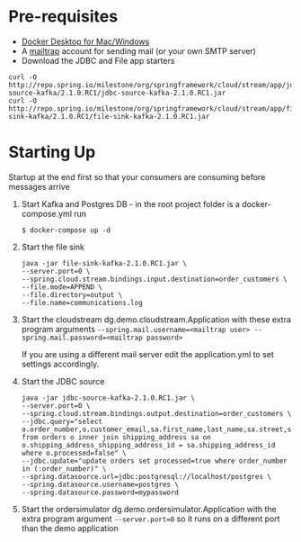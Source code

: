 # Pre-requisites
* [Docker Desktop for Mac/Windows](https://docs.spring.io/spring-cloud-stream/docs/current/reference/htmlsingle/)
* A [mailtrap](https://mailtrap.io) account for sending mail (or your own SMTP server)
* Download the JDBC and File app starters

```
curl -O http://repo.spring.io/milestone/org/springframework/cloud/stream/app/jdbc-source-kafka/2.1.0.RC1/jdbc-source-kafka-2.1.0.RC1.jar
curl -O http://repo.spring.io/milestone/org/springframework/cloud/stream/app/file-sink-kafka/2.1.0.RC1/file-sink-kafka-2.1.0.RC1.jar
```

# Starting Up

Startup at the end first so that your consumers are consuming before messages arrive

1.  Start Kafka and Postgres DB - in the root project folder is a docker-compose.yml run
    ```
    $ docker-compose up -d
    ```
2.  Start the file sink 
    ```
    java -jar file-sink-kafka-2.1.0.RC1.jar \
    --server.port=0 \
    --spring.cloud.stream.bindings.input.destination=order_customers \
    --file.mode=APPEND \
    --file.directory=output \
    --file.name=communications.log 
    ```

3.  Start the cloudstream dg.demo.cloudstream.Application with these extra program arguments `--spring.mail.username=<mailtrap user> --spring.mail.password=<mailtrap password>`

    If you are using a different mail server edit the application.yml to set settings accordingly.

4.  Start the JDBC source
    ```
    java -jar jdbc-source-kafka-2.1.0.RC1.jar \
    --server.port=0 \
    --spring.cloud.stream.bindings.output.destination=order_customers \
    --jdbc.query="select o.order_number,o.customer_email,sa.first_name,last_name,sa.street,sa.city,sa.state,sa.zip from orders o inner join shipping_address sa on o.shipping_address_shipping_address_id = sa.shipping_address_id where o.processed=false" \
    --jdbc.update="update orders set processed=true where order_number in (:order_number)" \
    --spring.datasource.url=jdbc:postgresql://localhost/postgres \
    --spring.datasource.username=postgres \
    --spring.datasource.password=mypassword
    ```
5.  Start the ordersimulator dg.demo.ordersimulator.Application with the extra program argument `--server.port=0` so it runs on a different port than the demo application



